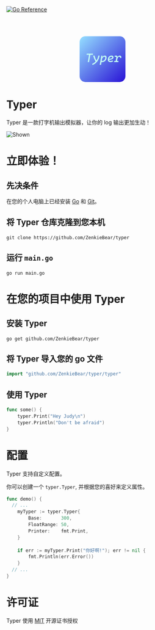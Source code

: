 [![Go Reference](https://img.shields.io/badge/Reference-white?logo=go&labelColor=white&color=91DFFB)](https://pkg.go.dev/github.com/ZenkieBear/typer)

<br>
<br>

<p align='center'>
  <img src="doc/typer-logo.png" width='120' height='120' style='border-radius: 15px'>
</p>

# Typer
Typer 是一款打字机输出模拟器，让你的 log 输出更加生动！

![Shown](doc/show.gif)


# 立即体验！
## 先决条件
在您的个人电脑上已经安装 [Go](https://go.dev/doc/install) 和 [Git](https://git-scm.com/downloads)。

## 将 Typer 仓库克隆到您本机
```shell
git clone https://github.com/ZenkieBear/typer
```

## 运行 `main.go`
```shell
go run main.go
```



# 在您的项目中使用 Typer
## 安装 Typer
```shell
go get github.com/ZenkieBear/typer
```

## 将 Typer 导入您的 go 文件
```go
import "github.com/ZenkieBear/typer/typer"
```

## 使用 Typer
```go
func some() {
	typer.Print("Hey Judy\n")
	typer.Println("Don't be afraid")
}
```


# 配置
Typer 支持自定义配置。

你可以创建一个 `typer.Typer`, 并根据您的喜好来定义属性。

```go
func demo() {
  // ...
	myTyper := typer.Typer{
		Base:       300,
		FloatRange: 50,
		Printer:    fmt.Print,
	}

	if err := myTyper.Print("你好啊!"); err != nil {
		fmt.Println(err.Error())
	}
  // ...
}
```


# 许可证
Typer 使用 [MIT](LICENSE) 开源证书授权

